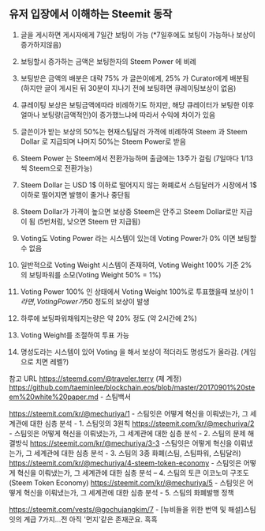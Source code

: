 ## 유저 입장에서 이해하는 Steemit 동작

1. 글을 게시하면 게시자에게 7일간 보팅이 가능 (*7일후에도 보팅이 가능하나 보상이 증가하지않음)
2. 보팅할시 증가하는 금액은 보팅한자의 Steem Power 에 비례
3. 보팅받은 금액의 배분은 대략 75% 가 글쓴이에게, 25% 가 Curator에게 배분됨  (하지만 글이 게시된 뒤  30분이 지나기 전에 보팅하면 큐레이팅보상이 없음)
4. 큐레이팅 보상은 보팅금액에따라 비례하기도 하지만, 해당 큐레이터가 보팅한 이후 얼마나 보팅량(금액적인)이 증가했느냐에 따라서 수익에  차이가 있음
5. 글쓴이가 받는 보상의 50%는 현재스팀달러 가격에 비례하여 Steem 과 Steem Dollar 로 지급되며 나머지 50%는 Steem Power로 받음

6. Steem Power 는 Steem에서 전환가능하며 출금에는 13주가 걸림 (7일마다 1/13 씩 Steem으로 전환가능)
7. Steem Dollar 는  USD 1$ 이하로 떨어지지 않는 화폐로서 스팀달러가 시장에서 1$ 이하로 떨어지면 발행이 줄거나 중단됨 
8. Steem Dollar가 가격이 높으면 보상중 Steem은 안주고 Steem Dollar로만 지급이 됨 (5번처럼, 낮으면 Steem 만 지급됨)

9. Voting도 Voting Power 라는 시스템이 있는데 Voting Power가 0% 이면 보팅할수 없음
10. 일반적으로 Voting Weight 시스템이 존재하여, Voting Weight 100% 기준 2%의 보팅파워를 소모(Voting Weight 50% = 1%)
11. Voting Power 100% 인 상태에서 Voting Weight 100%로 투표했을때 보상이 1$라면, Voting Power 가 50% 인상태에서 Voting Weight 100%로 투표하면 0.5$ 정도의 보상이 발생
12. 하루에 보팅파워채워지는량은 약 20% 정도 (약 2시간에 2%)
13. Voting Weight를 조절하여 투표 가능
14. 명성도라는 시스템이 있어 Voting 을 해서 보상이 적더라도 명성도가 올라감. (게임으로 치면 레벨?)

참고 URL 
https://steemd.com/@traveler.terry (제 계정)
https://github.com/taeminlee/blockchain.eos/blob/master/20170901%20steem%20white%20paper.md - 스팀백서 

https://steemit.com/kr/@mechuriya/1 - 스팀잇은 어떻게 혁신을 이뤄냈는가, 그 세계관에 대한 심층 분석 - 1. 스팀잇의 3원칙
https://steemit.com/kr/@mechuriya/2 - 스팀잇은 어떻게 혁신을 이뤄냈는가, 그 세계관에 대한 심층 분석 - 2. 스팀의 문제 해결방식
https://steemit.com/kr/@mechuriya/3-3   -스팀잇은 어떻게 혁신을 이뤄냈는가, 그 세계관에 대한 심층 분석 - 3. 스팀의 3종 화폐(스팀, 스팀파워, 스팀달러)
https://steemit.com/kr/@mechuriya/4-steem-token-economy  - 스팀잇은 어떻게 혁신을 이뤄냈는가, 그 세계관에 대한 심층 분석 – 4. 스팀의 토큰 이코노미 구조도(Steem Token Economy)
https://steemit.com/kr/@mechuriya/5  - 스팀잇은 어떻게 혁신을 이뤄냈는가, 그 세계관에 대한 심층 분석 - 5. 스팀의 화폐발행 정책


https://steemit.com/vests/@gochujangkim/7 - [뉴비들을 위한 번역 및 해설]스팀잇의 계급 7가지...전 아직 '먼지'같은 존재군요. 흑흑



